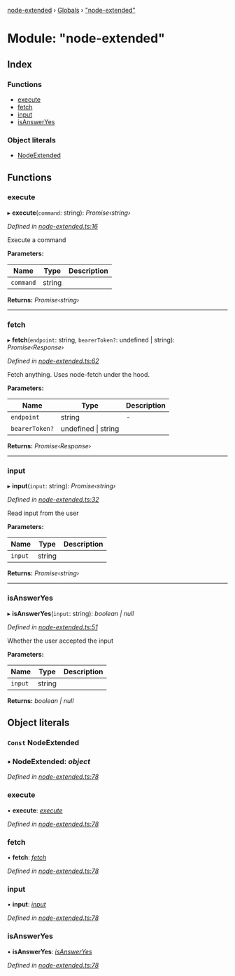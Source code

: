 [node-extended](../README.md) › [Globals](../globals.md) › ["node-extended"](_node_extended_.md)

# Module: "node-extended"

## Index

### Functions

* [execute](_node_extended_.md#execute)
* [fetch](_node_extended_.md#fetch)
* [input](_node_extended_.md#input)
* [isAnswerYes](_node_extended_.md#isansweryes)

### Object literals

* [NodeExtended](_node_extended_.md#const-nodeextended)

## Functions

###  execute

▸ **execute**(`command`: string): *Promise‹string›*

*Defined in [node-extended.ts:16](https://github.com/Robbie-Cook/node-helper/blob/ea2edce/src/node-extended.ts#L16)*

Execute a command

**Parameters:**

Name | Type | Description |
------ | ------ | ------ |
`command` | string |   |

**Returns:** *Promise‹string›*

___

###  fetch

▸ **fetch**(`endpoint`: string, `bearerToken?`: undefined | string): *Promise‹Response›*

*Defined in [node-extended.ts:62](https://github.com/Robbie-Cook/node-helper/blob/ea2edce/src/node-extended.ts#L62)*

Fetch anything.
Uses node-fetch under the hood.

**Parameters:**

Name | Type | Description |
------ | ------ | ------ |
`endpoint` | string | - |
`bearerToken?` | undefined &#124; string |   |

**Returns:** *Promise‹Response›*

___

###  input

▸ **input**(`input`: string): *Promise‹string›*

*Defined in [node-extended.ts:32](https://github.com/Robbie-Cook/node-helper/blob/ea2edce/src/node-extended.ts#L32)*

Read input from the user

**Parameters:**

Name | Type | Description |
------ | ------ | ------ |
`input` | string |   |

**Returns:** *Promise‹string›*

___

###  isAnswerYes

▸ **isAnswerYes**(`input`: string): *boolean | null*

*Defined in [node-extended.ts:51](https://github.com/Robbie-Cook/node-helper/blob/ea2edce/src/node-extended.ts#L51)*

Whether the user accepted the input

**Parameters:**

Name | Type | Description |
------ | ------ | ------ |
`input` | string |   |

**Returns:** *boolean | null*

## Object literals

### `Const` NodeExtended

### ▪ **NodeExtended**: *object*

*Defined in [node-extended.ts:78](https://github.com/Robbie-Cook/node-helper/blob/ea2edce/src/node-extended.ts#L78)*

###  execute

• **execute**: *[execute](_node_extended_.md#execute)*

*Defined in [node-extended.ts:78](https://github.com/Robbie-Cook/node-helper/blob/ea2edce/src/node-extended.ts#L78)*

###  fetch

• **fetch**: *[fetch](_node_extended_.md#fetch)*

*Defined in [node-extended.ts:78](https://github.com/Robbie-Cook/node-helper/blob/ea2edce/src/node-extended.ts#L78)*

###  input

• **input**: *[input](_node_extended_.md#input)*

*Defined in [node-extended.ts:78](https://github.com/Robbie-Cook/node-helper/blob/ea2edce/src/node-extended.ts#L78)*

###  isAnswerYes

• **isAnswerYes**: *[isAnswerYes](_node_extended_.md#isansweryes)*

*Defined in [node-extended.ts:78](https://github.com/Robbie-Cook/node-helper/blob/ea2edce/src/node-extended.ts#L78)*
